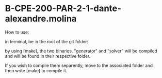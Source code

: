 # B-CPE-200-PAR-2-1-dante-alexandre.molina
How to use:

in terminal, be in the root of the git folder:

by using [make], the two binaries, "generator" and "solver" will be compiled and will be found in their respective folder.

If you wish to compile them separently, move to the associated folder and then write [make] to compile it.
